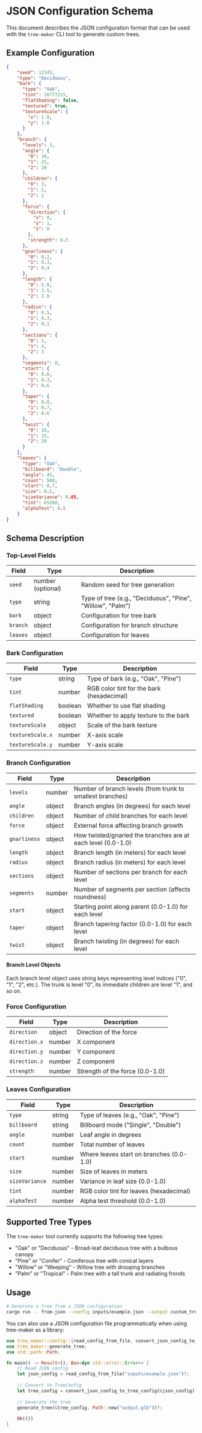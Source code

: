 # JSON Configuration Schema

This document describes the JSON configuration format that can be used with the `tree-maker` CLI tool to generate custom trees.

## Example Configuration

```json
{
    "seed": 12345,
    "type": "Deciduous",
    "bark": {
      "type": "Oak",
      "tint": 16777215,
      "flatShading": false,
      "textured": true,
      "textureScale": {
        "x": 1.0,
        "y": 1.0
      }
    },
    "branch": {
      "levels": 3,
      "angle": {
        "0": 30,
        "1": 25,
        "2": 20
      },
      "children": {
        "0": 3,
        "1": 2,
        "2": 1
      },
      "force": {
        "direction": {
          "x": 0,
          "y": 1,
          "z": 0
        },
        "strength": 0.5
      },
      "gnarliness": {
        "0": 0.2,
        "1": 0.3,
        "2": 0.4
      },
      "length": {
        "0": 5.0,
        "1": 3.5,
        "2": 2.0
      },
      "radius": {
        "0": 0.5,
        "1": 0.3,
        "2": 0.1
      },
      "sections": {
        "0": 5,
        "1": 4,
        "2": 3
      },
      "segments": 8,
      "start": {
        "0": 0.0,
        "1": 0.3,
        "2": 0.6
      },
      "taper": {
        "0": 0.8,
        "1": 0.7,
        "2": 0.6
      },
      "twist": {
        "0": 10,
        "1": 15,
        "2": 20
      }
    },
    "leaves": {
      "type": "Oak",
      "billboard": "Double",
      "angle": 45,
      "count": 500,
      "start": 0.7,
      "size": 0.2,
      "sizeVariance": 0.05,
      "tint": 65280,
      "alphaTest": 0.5
    }
}
```

## Schema Description

### Top-Level Fields

| Field | Type | Description |
|-------|------|-------------|
| `seed` | number (optional) | Random seed for tree generation |
| `type` | string | Type of tree (e.g., "Deciduous", "Pine", "Willow", "Palm") |
| `bark` | object | Configuration for tree bark |
| `branch` | object | Configuration for branch structure |
| `leaves` | object | Configuration for leaves |

### Bark Configuration

| Field | Type | Description |
|-------|------|-------------|
| `type` | string | Type of bark (e.g., "Oak", "Pine") |
| `tint` | number | RGB color tint for the bark (hexadecimal) |
| `flatShading` | boolean | Whether to use flat shading |
| `textured` | boolean | Whether to apply texture to the bark |
| `textureScale` | object | Scale of the bark texture |
| `textureScale.x` | number | X-axis scale |
| `textureScale.y` | number | Y-axis scale |

### Branch Configuration

| Field | Type | Description |
|-------|------|-------------|
| `levels` | number | Number of branch levels (from trunk to smallest branches) |
| `angle` | object | Branch angles (in degrees) for each level |
| `children` | object | Number of child branches for each level |
| `force` | object | External force affecting branch growth |
| `gnarliness` | object | How twisted/gnarled the branches are at each level (0.0-1.0) |
| `length` | object | Branch length (in meters) for each level |
| `radius` | object | Branch radius (in meters) for each level |
| `sections` | object | Number of sections per branch for each level |
| `segments` | number | Number of segments per section (affects roundness) |
| `start` | object | Starting point along parent (0.0-1.0) for each level |
| `taper` | object | Branch tapering factor (0.0-1.0) for each level |
| `twist` | object | Branch twisting (in degrees) for each level |

#### Branch Level Objects

Each branch level object uses string keys representing level indices ("0", "1", "2", etc.). The trunk is level "0", its immediate children are level "1", and so on.

### Force Configuration

| Field | Type | Description |
|-------|------|-------------|
| `direction` | object | Direction of the force |
| `direction.x` | number | X component |
| `direction.y` | number | Y component |
| `direction.z` | number | Z component |
| `strength` | number | Strength of the force (0.0-1.0) |

### Leaves Configuration

| Field | Type | Description |
|-------|------|-------------|
| `type` | string | Type of leaves (e.g., "Oak", "Pine") |
| `billboard` | string | Billboard mode ("Single", "Double") |
| `angle` | number | Leaf angle in degrees |
| `count` | number | Total number of leaves |
| `start` | number | Where leaves start on branches (0.0-1.0) |
| `size` | number | Size of leaves in meters |
| `sizeVariance` | number | Variance in leaf size (0.0-1.0) |
| `tint` | number | RGB color tint for leaves (hexadecimal) |
| `alphaTest` | number | Alpha test threshold (0.0-1.0) |

## Supported Tree Types

The `tree-maker` tool currently supports the following tree types:

- "Oak" or "Deciduous" - Broad-leaf deciduous tree with a bulbous canopy
- "Pine" or "Conifer" - Coniferous tree with conical layers
- "Willow" or "Weeping" - Willow tree with drooping branches
- "Palm" or "Tropical" - Palm tree with a tall trunk and radiating fronds

## Usage

```bash
# Generate a tree from a JSON configuration
cargo run -- from-json --config inputs/example.json --output custom_tree.glb
```

You can also use a JSON configuration file programmatically when using tree-maker as a library:

```rust
use tree_maker::config::{read_config_from_file, convert_json_config_to_tree_config};
use tree_maker::generate_tree;
use std::path::Path;

fn main() -> Result<(), Box<dyn std::error::Error>> {
    // Read JSON config
    let json_config = read_config_from_file("inputs/example.json")?;
    
    // Convert to TreeConfig
    let tree_config = convert_json_config_to_tree_config(&json_config)?;
    
    // Generate the tree
    generate_tree(&tree_config, Path::new("output.glb"))?;
    
    Ok(())
}
```
